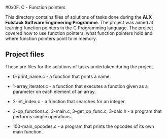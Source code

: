 #0x0F. C - Function pointers

This directory contains files of solutions of tasks done during the
**ALX Fulstack Software Engineering Programme**. The project was aimed at learning
function pointers in the C Programming language. The project covered how to use function pointers,
what function pointers hold and where function pointers point to in memory.

## Project files
These are files for the solutions of tasks undertaken during the project.

- 0-print_name.c - a function that prints a name.

- 1-array_iterator.c -  a function that executes a function given as a parameter on each element of an array.

- 2-int_index.c - a function that searches for an integer.

- 3-op_functions.c, 3-main.c, 3-get_op_func.c, 3-calc.h -  a program that performs simple operations.

- 100-main_opcodes.c - a program that prints the opcodes of its own main function.
